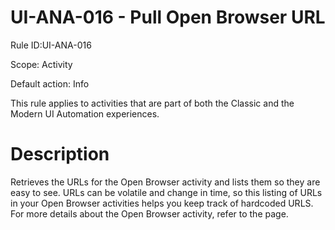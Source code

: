 ﻿# UI-ANA-016 - Pull Open Browser URL

Rule ID:UI-ANA-016

Scope: Activity

Default action: Info

This rule applies to activities that are part of both the Classic and the Modern UI
            Automation experiences.

# Description

Retrieves the URLs for the Open Browser activity and
                lists them so they are easy to see. URLs can be volatile and change in time, so this
                listing of URLs in your Open Browser activities helps you keep track of hardcoded
                URLS. For more details about the Open Browser activity, refer to the 
            page.
